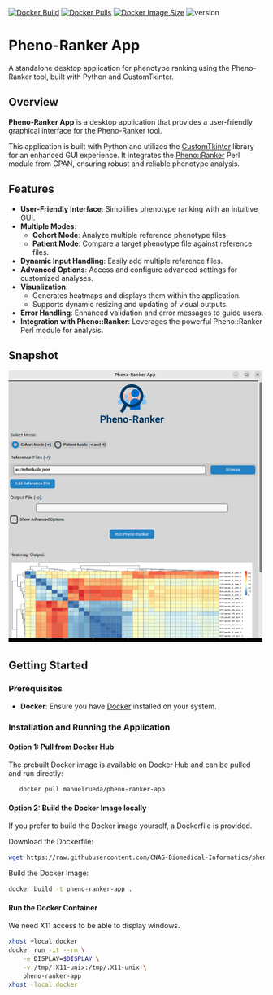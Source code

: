 [![Docker Build](https://github.com/cnag-biomedical-informatics/pheno-ranker-app/actions/workflows/docker-build.yml/badge.svg)](https://github.com/cnag-biomedical-informatics/pheno-ranker-app/actions/workflows/docker-build.yml)
[![Docker Pulls](https://badgen.net/docker/pulls/manuelrueda/pheno-ranker-app?icon=docker&label=pulls)](https://hub.docker.com/r/manuelrueda/pheno-ranker-app/)
[![Docker Image Size](https://badgen.net/docker/size/manuelrueda/pheno-ranker-app?icon=docker&label=image%20size)](https://hub.docker.com/r/manuelrueda/pheno-ranker-app/)
![version](https://img.shields.io/badge/version-0.01_beta-orange)

# Pheno-Ranker App

A standalone desktop application for phenotype ranking using the Pheno-Ranker tool, built with Python and CustomTkinter.

## Overview

**Pheno-Ranker App** is a desktop application that provides a user-friendly graphical interface for the Pheno-Ranker tool.

This application is built with Python and utilizes the [CustomTkinter](https://github.com/TomSchimansky/CustomTkinter) library for an enhanced GUI experience. It integrates the [Pheno::Ranker](https://metacpan.org/dist/Pheno-Ranker) Perl module from CPAN, ensuring robust and reliable phenotype analysis.

## Features

- **User-Friendly Interface**: Simplifies phenotype ranking with an intuitive GUI.
- **Multiple Modes**:
  - **Cohort Mode**: Analyze multiple reference phenotype files.
  - **Patient Mode**: Compare a target phenotype file against reference files.
- **Dynamic Input Handling**: Easily add multiple reference files.
- **Advanced Options**: Access and configure advanced settings for customized analyses.
- **Visualization**:
  - Generates heatmaps and displays them within the application.
  - Supports dynamic resizing and updating of visual outputs.
- **Error Handling**: Enhanced validation and error messages to guide users.
- **Integration with Pheno::Ranker**: Leverages the powerful Pheno::Ranker Perl module for analysis.

## Snapshot

<img src="img/pheno-ranker-app-snapshot.png" width="500" />

## Getting Started

### Prerequisites

- **Docker**: Ensure you have [Docker](https://www.docker.com/get-started) installed on your system.

### Installation and Running the Application

#### Option 1: Pull from Docker Hub

The prebuilt Docker image is available on Docker Hub and can be pulled and run directly:

```bash
   docker pull manuelrueda/pheno-ranker-app
```

#### Option 2: Build the Docker Image locally

If you prefer to build the Docker image yourself, a Dockerfile is provided.

Download the Dockerfile:

```bash
wget https://raw.githubusercontent.com/CNAG-Biomedical-Informatics/pheno-ranker-app/refs/heads/main/Dockerfile
```

Build the Docker Image:

```bash
docker build -t pheno-ranker-app .
```

#### Run the Docker Container

We need X11 access to be able to display windows.

```bash
xhost +local:docker
docker run -it --rm \
    -e DISPLAY=$DISPLAY \
    -v /tmp/.X11-unix:/tmp/.X11-unix \
    pheno-ranker-app
xhost -local:docker
```
